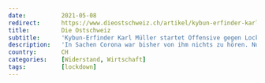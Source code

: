 ```yaml
---
date:          2021-05-08
redirect:      https://www.dieostschweiz.ch/artikel/kybun-erfinder-karl-mueller-startet-offensive-gegen-lockdown-PJxEqAy
title:         Die Ostschweiz
subtitle:      'Kybun-Erfinder Karl Müller startet Offensive gegen Lockdown'
description:   'In Sachen Corona war bisher von ihm nichts zu hören. Nun wird der Thurgauer Unternehmer Karl Müller aktiv. Der Namensgeber des «Kybunpark» hat eine Vereinigung gegründet, die den Lockdown bekämpfen will.'
country:       CH
categories:    [Widerstand, Wirtschaft]
tags:          [lockdown]
---
```

